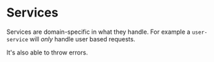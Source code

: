 # Services

Services are domain-specific in what they handle. For example a `user-service` will _only_ handle user based requests.

It's also able to throw errors.
